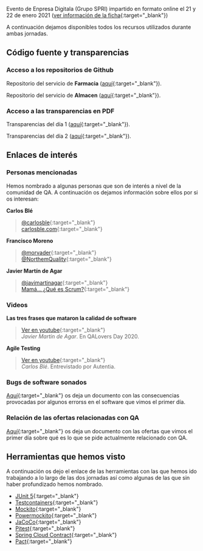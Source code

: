 Evento de Enpresa Digitala (Grupo SPRI) impartido en formato online el 21 y 22 de enero 2021 ([ver información de la ficha](/docs/fichaSpri.md){:target="_blank"})

A continuación dejamos disponibles todos los recursos utilizados durante ambas jornadas.

## Código fuente y transparencias

### <i class="fab fa-github"></i>  Acceso a los repositorios de Github

Repositorio del servicio de **Farmacia** ([aquí](){:target="_blank"}).

Repositorio del servicio de **Almacen** ([aquí](){:target="_blank"}).

### <i class="fas fa-desktop"></i> Acceso a las transparencias en PDF

Transparencias del día 1 ([aquí](){:target="_blank"}).

Transparencias del día 2 ([aquí](){:target="_blank"}).

## Enlaces de interés

### Personas mencionadas
Hemos nombrado a algunas personas que son de interés a nivel de la comunidad de QA. A continuación os dejamos información sobre ellos por si os interesan:

<i class="fas fa-user-alt"></i> **Carlos Blé**  
> <i class="fab fa-twitter"></i> [@carlosble](https://twitter.com/carlosble){:target="_blank"}   
<i class="fas fa-blog"></i> [carlosble.com](http://www.carlosble.com/?lang=es){:target="_blank"}



<i class="fas fa-user-alt"></i> **Francisco Moreno**  
><i class="fab fa-twitter"></i> [@morvader](https://twitter.com/morvader){:target="_blank"}   
<i class="fab fa-twitter"></i> [@NorthemQuality](https://twitter.com/NorthemQuality){:target="_blank"}



<i class="fas fa-user-alt"></i> **Javier Martín de Agar**  
><i class="fab fa-twitter"></i> [@javimartinagar](https://twitter.com/javimartinagar){:target="_blank"}   
<i class="fas fa-blog"></i> [Mamá... ¿Qué es Scrum?](https://mamaqueesscrum.com/){:target="_blank"}

### Videos

**Las tres frases que mataron la calidad de software**  
><i class="fab fa-youtube"></i> [Ver en youtube](https://www.youtube.com/watch?v=yPPCn09ys9M&t=3h47m55s){:target="_blank"}   
_Javier Martin de Agar_. En QALovers Day 2020.

**Agile Testing**
><i class="fab fa-youtube"></i> [Ver en youtube](https://www.youtube.com/watch?v=92fI3wlyriI){:target="_blank"}  
_Carlos Blé_. Entrevistado por Autentia.

### Bugs de software sonados

[Aquí](/docs/bugsHistoria.md){:target="_blank"} os deja un documento con las consecuencias provocadas por algunos errorss en el software que vimos el primer día.

### Relación de las ofertas relacionadas con QA

[Aquí](/docs/ofertas.md){:target="_blank"} os deja un documento con las ofertas que vimos el primer día sobre qué es lo que se pide actualmente relacionado con QA.


## <i class="fas fa-tools"></i> Herramientas que hemos visto

A continuación os dejo el enlace de las herramientas con las que hemos ido trabajando a lo largo de las dos jornadas así como algunas de las que sin haber profundizado hemos nombrado.

- [JUnit 5](https://junit.org/junit5/docs/current/user-guide/){:target="_blank"}
- [Testcontainers](https://www.testcontainers.org/){:target="_blank"}
- [Mockito](https://site.mockito.org/){:target="_blank"}
- [Powermockito](https://github.com/powermock/powermock/wiki/Mockito#using-powermock-with-mockito){:target="_blank"}
- [JaCoCo](https://www.jacoco.org/jacoco/index.html){:target="_blank"}
- [Pitest](https://pitest.org/){:target="_blank"}
- [Spring Cloud Contract](https://spring.io/projects/spring-cloud-contract){:target="_blank"}
- [Pact](https://docs.pact.io/){:target="_blank"}
